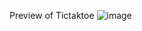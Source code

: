 Preview of Tictaktoe
![image](https://user-images.githubusercontent.com/114299673/231547792-c2ea561f-5c5b-48da-b64e-00ee63146b41.png)
